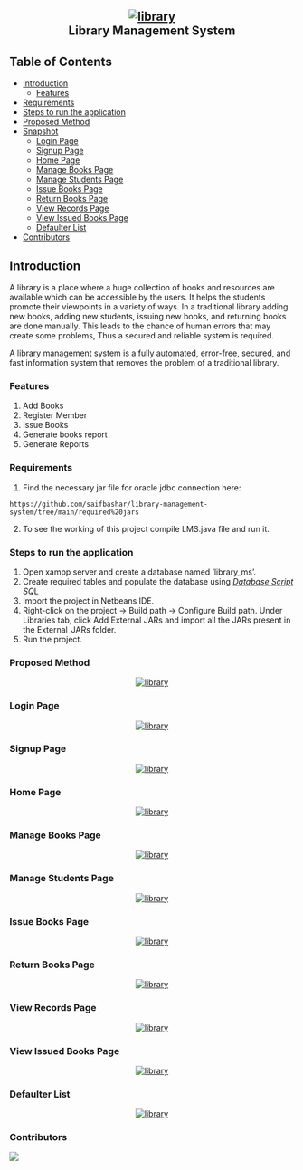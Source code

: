 

<h2 align="center">
    <a href="https://saifbashar.github.io" target="blank_">
        <img  alt="library" src="https://raw.githubusercontent.com/saifbashar/Kk/main/Screenshot%202023-09-17%20203659.png" />
    </a>
    <br>
   Library Management System
</h2>

## Table of Contents

- [Introduction](#introduction)
    - [Features](#features)
- [Requirements](#requirements)
- [Steps to run the application](#Steps-to-run-the-application)
- [Proposed Method](#Proposed-Method)
- [Snapshot](#snapshot)
    - [Login Page](#login-page)
    - [Signup Page](#signup-page)
    - [Home Page](#home-page)
    - [Manage Books Page](#manage-books-page)
    - [Manage Students Page](#manage-students-page)
    - [Issue Books Page](#issue-books-page)
    - [Return Books Page](#return-books-page)
    - [View Records Page](#view-records-page)
    - [View Issued Books Page](#view-issued-books-page)
    - [Defaulter List](#defaulter-list)
- [Contributors](#contributors)


## Introduction

A library is a place where a huge collection of books and resources are available which can be accessible by the users. It helps the students promote their viewpoints in a variety of ways. In a traditional library adding new books, adding new students, issuing new books, and returning books are done manually. This leads to the chance of human errors that may create some problems, Thus a secured and reliable system is required.

A library management system is a fully automated, error-free, secured, and fast information system that removes the problem of a traditional library.

### Features 

 1. Add Books
 2. Register Member
 3. Issue Books
 4. Generate books report
 5. Generate Reports
 

### Requirements
1. Find the necessary jar file for oracle jdbc connection here:
```
https://github.com/saifbashar/library-management-system/tree/main/required%20jars
```
2. To see the working of this project compile LMS.java file and run it.

### Steps to run the application

1.  Open xampp server and create a database named ‘library_ms’.
2.  Create required tables and populate the database using [*Database Script SQ*L](https://github.com/saifbashar/library-management-system/blob/bd86331f8a491ea3a34dcbab34950870b58ab269/Database%20Code/Datebase%20Script.sql)
3.  Import the project in Netbeans IDE.
4.  Right-click on the project -> Build path -> Configure Build path. Under Libraries tab, click Add External JARs and import all the JARs present in the External_JARs folder.
5.  Run the project.

### Proposed Method
<div align="center">
    <a href="https://saifbashar.github.io" target="blank_">
        <img  alt="library" src="https://raw.githubusercontent.com/saifbashar/Kk/main/Screenshot%202023-09-17%20210859.png" />
    </a>
</div>

### Login Page
<div align="center">
    <a href="https://saifbashar.github.io" target="blank_">
        <img  alt="library" src="https://raw.githubusercontent.com/saifbashar/Kk/main/Screenshot%202023-09-13%20181043.png" />
    </a>
</div>

### Signup Page
<div align="center">
    <a href="https://saifbashar.github.io" target="blank_">
        <img  alt="library" src="https://raw.githubusercontent.com/saifbashar/Kk/main/Screenshot%202023-09-13%20180244.png" />
    </a>
</div>

### Home Page
<div align="center">
    <a href="https://saifbashar.github.io" target="blank_">
        <img  alt="library" src="https://raw.githubusercontent.com/saifbashar/Kk/main/Screenshot%202023-09-13%20181158.png" />
    </a>
</div>

### Manage Books Page
<div align="center">
    <a href="https://saifbashar.github.io" target="blank_">
        <img  alt="library" src="https://raw.githubusercontent.com/saifbashar/Kk/main/Screenshot%202023-09-13%20181329.png" />
    </a>
</div>

### Manage Students Page
<div align="center">
    <a href="https://saifbashar.github.io" target="blank_">
        <img  alt="library" src="https://raw.githubusercontent.com/saifbashar/Kk/main/Screenshot%202023-09-13%20181609.png" />
    </a>
</div>

###  Issue Books Page
<div align="center">
    <a href="https://saifbashar.github.io" target="blank_">
        <img  alt="library" src="https://raw.githubusercontent.com/saifbashar/Kk/main/Screenshot%202023-09-13%20181731.png" />
    </a>
</div>

###  Return Books Page
<div align="center">
    <a href="https://saifbashar.github.io" target="blank_">
        <img  alt="library" src="https://raw.githubusercontent.com/saifbashar/Kk/main/Screenshot%202023-09-13%20182717.png" />
    </a>
</div>

###  View Records Page
<div align="center">
    <a href="https://saifbashar.github.io" target="blank_">
        <img  alt="library" src="https://raw.githubusercontent.com/saifbashar/Kk/main/Screenshot%202023-09-13%20182837.png" />
    </a>
</div>

###  View Issued Books Page
<div align="center">
    <a href="https://saifbashar.github.io" target="blank_">
        <img  alt="library" src="https://raw.githubusercontent.com/saifbashar/Kk/main/Screenshot%202023-09-13%20182933.png" />
    </a>
</div>

###  Defaulter List
<div align="center">
    <a href="https://saifbashar.github.io" target="blank_">
        <img  alt="library" src="https://raw.githubusercontent.com/saifbashar/Kk/main/Screenshot%202023-09-13%20183019.png" />
    </a>
</div>

###  Contributors
<a href="https://github.com/saifbashar/library-management-system/graphs/contributors">
  <img src="https://contrib.rocks/image?repo=saifbashar/library-management-system" />
</a>
